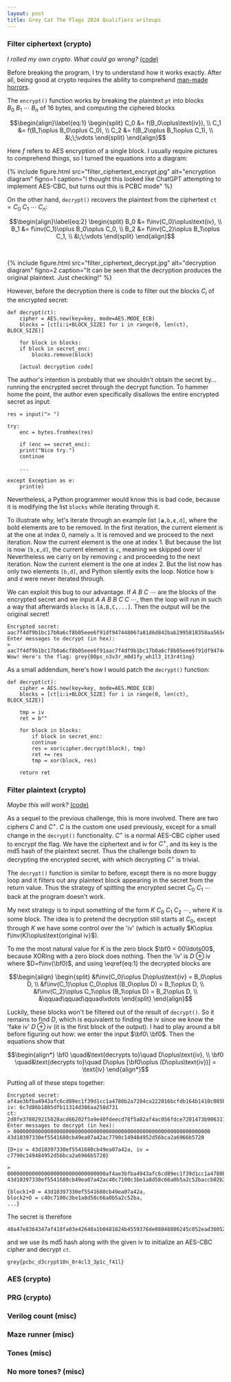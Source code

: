 ```yaml
---
layout: post
title: Grey Cat The Flags 2024 Qualifiers writeups
---
```


### Filter ciphertext (crypto)

*I rolled my own crypto. What could go wrong?* [(code)](/resource/filter_ciphertext.py)

Before breaking the program, I try to understand how it works exactly. After all, being good at crypto requires the ability to comprehend [man-made horrors](https://eprint.iacr.org/2022/196).

The `encrypt()` function works by breaking the plaintext `pt` into blocks $B_0\ B_1\ \cdots\ B_n$ of 16 bytes, and computing the ciphered blocks

$$\begin{align}\label{eq:1}
\begin{split}
C_0 &= f(B_0\oplus\text{iv}), \\
C_1 &= f(B_1\oplus B_0\oplus C_0), \\
C_2 &= f(B_2\oplus B_1\oplus C_1), \\
&\;\;\vdots
\end{split}
\end{align}$$

Here $f$ refers to AES encryption of a single block. I usually require pictures to comprehend things, so I turned the equations into a diagram:

{% include figure.html src="filter_ciphertext_encrypt.jpg"
alt="encryption diagram"
figno=1
caption="I thought this looked like ChatGPT attempting to implement AES-CBC, but turns out this is PCBC mode" %}

On the other hand, `decrypt()` recovers the plaintext from the ciphertext `ct` $= C_0\ C_1\ \cdots\ C_n$:

$$\begin{align}\label{eq:2}
\begin{split}
B_0 &= f\inv(C_0)\oplus\text{iv}, \\
B_1 &= f\inv(C_1)\oplus B_0\oplus C_0, \\
B_2 &= f\inv(C_2)\oplus B_1\oplus C_1, \\
&\;\;\vdots
\end{split}
\end{align}$$

<br>

{% include figure.html src="filter_ciphertext_decrypt.jpg"
alt="decryption diagram"
figno=2
caption="It can be seen that the decryption produces the original plaintext. Just checking!" %}

However, before the decryption there is code to filter out the blocks $C_i$ of the encrypted secret:

<pre><code class="python">def decrypt(ct):
    cipher = AES.new(key=key, mode=AES.MODE_ECB)
    blocks = [ct[i:i+BLOCK_SIZE] for i in range(0, len(ct), BLOCK_SIZE)]

    for block in blocks:
	if block in secret_enc:
	    blocks.remove(block)

    [actual decryption code]</code></pre>

The author's intention is probably that we shouldn't obtain the secret by... running the encrypted secret through the decrypt function. To hammer home the point, the author even specifically disallows the entire encrypted secret as input:

<pre><code class="python">res = input("> ")

try:
    enc = bytes.fromhex(res)

    if (enc == secret_enc):
	print("Nice try.")
	continue

    ...

except Exception as e:
    print(e)</code></pre>

Nevertheless, a Python programmer would know this is bad code, because it is modifying the list `blocks` while iterating through it.

To illustrate why, let's iterate through an example list <code>[<b>a</b>,b,<b>c</b>,d]</code>, where the bold elements are to be removed. In the first iteration, the current element is at the one at index 0, namely `a`. It is removed and we proceed to the next iteration. Now the current element is the one at index 1. But because the list is now <code>[b,<b>c</b>,d]</code>, the current element is `c`, meaning we skipped over `b`! Nevertheless we carry on by removing `c` and proceeding to the next iteration. Now the current element is the one at index 2. But the list now has only two elements `[b,d]`, and Python silently exits the loop. Notice how `b` and `d` were never iterated through.

We can exploit this bug to our advantage. If $A\ B\ C\ \cdots$ are the blocks of the encrypted secret and we input $A\ A\ B\ B\ C\ C\ \cdots$, then the loop will run in such a way that afterwards `blocks` is `[A,B,C,...]`. Then the output will be the original secret!

<pre><code class="text">Encrypted secret: aac7f4df9b1bc17b0a6cf8b05eee6f91df947448067a81d6d842bab2995818358aa565e877770e654cf160976159825bffa4fac94e9e9a755bcdf950e369b16fe024964804a863184f089c2a982f1cb2
Enter messages to decrypt (in hex): 
> aac7f4df9b1bc17b0a6cf8b05eee6f91aac7f4df9b1bc17b0a6cf8b05eee6f91df947448067a81d6d842bab299581835df947448067a81d6d842bab2995818358aa565e877770e654cf160976159825b8aa565e877770e654cf160976159825bffa4fac94e9e9a755bcdf950e369b16fffa4fac94e9e9a755bcdf950e369b16fe024964804a863184f089c2a982f1cb2e024964804a863184f089c2a982f1cb2
Wow! Here's the flag: grey{00ps_n3v3r_m0d1fy_wh1l3_1t3r4t1ng}</code></pre>

As a small addendum, here's how I would patch the `decrypt()` function:

<pre><code class="python">def decrypt(ct):
    cipher = AES.new(key=key, mode=AES.MODE_ECB)
    blocks = [ct[i:i+BLOCK_SIZE] for i in range(0, len(ct), BLOCK_SIZE)]
    
    tmp = iv
    ret = b""
    
    for block in blocks:
        if block in secret_enc:
	    continue
        res = xor(cipher.decrypt(block), tmp)
        ret += res
        tmp = xor(block, res)
    
    return ret</code></pre>

### Filter plaintext (crypto)

*Maybe this will work?* [(code)](/resource/filter_plaintext.py)

As a sequel to the previous challenge, this is more involved. There are two ciphers $C$ and $C^+$. $C$ is the custom one used previously, except for a small change in the `decrypt()` functionality. $C^+$ is a normal AES-CBC cipher used to encrypt the flag. We have the ciphertext and iv for $C^+$, and its key is the md5 hash of the plaintext secret. Thus the challenge boils down to decrypting the encrypted secret, with which decrypting $C^+$ is trivial.

The `decrypt()` function is similar to before, except there is no more buggy loop and it filters out any plaintext block appearing in the secret from the return value. Thus the strategy of spitting the encrypted secret $C_0\ C_1\ \cdots\,$ back at the program doesn't work.

My next strategy is to input something of the form $K\ C_0\ C_1\ C_2\ \cdots$, where $K$ is some block. The idea is to pretend the decryption still starts at $C_0$, except through $K$ we have some control over the 'iv' (which is actually $K\oplus f\inv(K)\oplus\text{original iv}$).

To me the most natural value for $K$ is the zero block $\bf0 = 00\ldots00$, because XORing with a zero block does nothing. Then the 'iv' is $D\oplus\text{iv}$ where $D=f\inv(\bf0)$, and using \eqref{eq:1} the decrypted blocks are

$$\begin{align}
\begin{split}
&f\inv(C_0)\oplus D\oplus\text{iv} = B_0\oplus D, \\
&f\inv(C_1)\oplus C_0\oplus (B_0\oplus D) = B_1\oplus D, \\
&f\inv(C_2)\oplus C_1\oplus (B_1\oplus D) = B_2\oplus D, \\
&\qquad\qquad\qquad\vdots
\end{split}
\end{align}$$

Luckily, these blocks won't be filtered out of the result of `decrypt()`. So it remains to find $D$, which is equivalent to finding the iv since we know the 'fake iv' $D\oplus\text{iv}$ (it is the first block of the output). I had to play around a bit before figuring out how: we enter the input $\bf0\ \bf0$. Then the equations show that

$$\begin{align*}
\bf0 \quad&\text{decrypts to}\quad D\oplus\text{iv}, \\
\bf0 \quad&\text{decrypts to}\quad D\oplus [\bf0\oplus (D\oplus\text{iv})] = \text{iv}
\end{align*}$$

Putting all of these steps together:

<pre><code class="text">Encrypted secret: af4ae3bfba4943afc6cd89ec1f39d1cc1a4780b2a7284ca222016bcfdb164b1410c085bda95069f9806b6617ec51e9f447afd84d9e895ffeeda55981ba8b921a600327b6b94ccf8bde0f82a48b6654e4
iv: 6c7d86b1885dfb11314d386aa258d731
ct: 2d8fe378029215028acd66202f5a9e40fdeecd78f5a82af4ac056fdce7201473b906311f2ee3c435094341659e4468b5
Enter messages to decrypt (in hex): 
> 0000000000000000000000000000000000000000000000000000000000000000
43d10397330ef5541680cb49ea07a42ac7790c149484952d56bca2a6966b5720

{D+iv = 43d10397330ef5541680cb49ea07a42a, iv = c7790c149484952d56bca2a6966b5720}

> 00000000000000000000000000000000af4ae3bfba4943afc6cd89ec1f39d1cc1a4780b2a7284ca222016bcfdb164b1410c085bda95069f9806b6617ec51e9f447afd84d9e895ffeeda55981ba8b921a600327b6b94ccf8bde0f82a48b6654e4
43d10397330ef5541680cb49ea07a42ac40c7100c3be1a8d58c66a0b5a2c52baccb02b37f21916a74838e1e95830f624299e0aa1458cf1f3eef45eb76a59715002efd5add1741b4f29d0fa18d9eb666d58932658748d4978e277e910be0c2fdd

{block1+D = 43d10397330ef5541680cb49ea07a42a,
block2+D = c40c7100c3be1a8d58c66a0b5a2c52ba,
...}
</code></pre>

The secret is therefore

<pre><code class="text">40a47e8364347af418fa03e42640a1b0481824b4559376de08048806245c052ead360522e206918aaec837581635825a8647da2e76fe7b3669ec93f7a5879567dc3b29dbd3072901a24b80ffc260dcd7
</code></pre>

and we use its md5 hash along with the given iv to initialize an AES-CBC cipher and decrypt `ct`.

```grey{pcbc_d3crypt10n_0r4cl3_3p1c_f41l}```

### AES (crypto)

### PRG (crypto)

### Verilog count (misc)

### Maze runner (misc)

### Tones (misc)

### No more tones? (misc)
